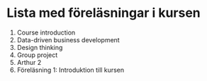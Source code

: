 # Lista med föreläsningar i kursen 
1. Course introduction
2. Data-driven business development
3. Design thinking
4. Group project
5. Arthur 2
6. Föreläsning 1: Introduktion till kursen

